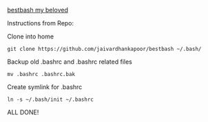 [bestbash my beloved](https://github.com/jaivardhankapoor/bestbash)

Instructions from Repo:

Clone into home

`git clone https://github.com/jaivardhankapoor/bestbash ~/.bash/`

Backup old .bashrc and .bashrc related files

`mv .bashrc .bashrc.bak`

Create symlink for .bashrc

`ln -s ~/.bash/init ~/.bashrc`

ALL DONE!